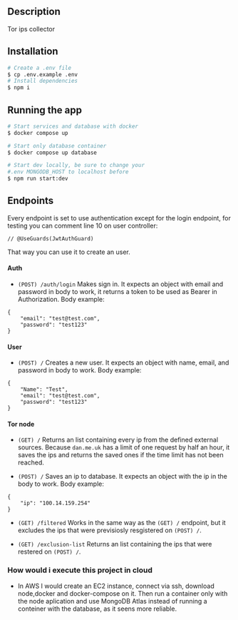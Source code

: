 ## Description

Tor ips collector
## Installation

```bash
# Create a .env file
$ cp .env.example .env
# Install dependencies
$ npm i
```

## Running the app

```bash
# Start services and database with docker
$ docker compose up

# Start only database container
$ docker compose up database

# Start dev locally, be sure to change your 
#.env MONGODB_HOST to localhost before
$ npm run start:dev
```

## Endpoints
Every endpoint is set to use authentication except for the login endpoint, for testing you can comment
line 10 on user controller:
```
// @UseGuards(JwtAuthGuard)
```
That way you can use it to create an user.

#### Auth
* `(POST) /auth/login`
Makes sign in. It expects an object with email and password in body to work, it returns a token to be used as Bearer in Authorization.
Body example:
```
{
    "email": "test@test.com",
    "password": "test123"
}
```
#### User
* `(POST) /`
Creates a new user. It expects an object with name, email, and password in body to work.
Body example:
```
{
    "Name": "Test",
    "email": "test@test.com",
    "password": "test123"
}
```
#### Tor node
* `(GET) /`
Returns an list containing every ip from the defined external sources. Because `dan.me.uk` has a limit of one request by half an hour, it saves the ips and returns the saved ones if the time limit has not been reached.

* `(POST) /`
Saves an ip to database. It expects an object with the ip in the body to work.
Body example:
```
{
    "ip": "100.14.159.254"
}
```

* `(GET) /filtered`
Works in the same way as the `(GET) /` endpoint, but it excludes the ips that were previsiosly resgistered on `(POST) /`.

* `(GET) /exclusion-list`
Returns an list containing the ips that were restered on `(POST) /`.

### How would i execute this project in cloud
* In AWS
I would create an EC2 instance, connect via ssh, download node,docker and docker-compose on it. Then run a container only with the node aplication and use MongoDB Atlas instead of running a conteiner with the database, as it seens more reliable.